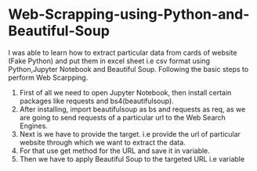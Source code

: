 # Web-Scrapping-using-Python-and-Beautiful-Soup
I was able to learn how to extract particular data from cards of website (Fake Python) and put them in excel sheet i.e csv format using Python,Jupyter Notebook and Beautiful Soup. 
Following the basic steps to perform Web Scarpping.
1) First of all we need to open Jupyter Notebook, then install certain packages like requests and bs4(beautifulsoup). 
2) After installing, import beautifulsoup as bs and requests as req, as we are going to send requests of a particular url to the Web Search Engines.
3) Next is we have to provide the target. i.e provide the url of particular website through which we want to extract the data.
4) For that use get method for the URL and save it in variable.
5) Then we have to apply Beautiful Soup to the targeted URL i.e variable
